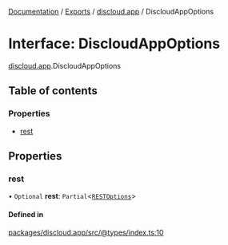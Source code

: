 [Documentation](../README.md) / [Exports](../modules.md) / [discloud.app](../modules/discloud_app.md) / DiscloudAppOptions

# Interface: DiscloudAppOptions

[discloud.app](../modules/discloud_app.md).DiscloudAppOptions

## Table of contents

### Properties

- [rest](discloud_app.DiscloudAppOptions.md#rest)

## Properties

### rest

• `Optional` **rest**: `Partial`<[`RESTOptions`](discloud_app.RESTOptions.md)\>

#### Defined in

[packages/discloud.app/src/@types/index.ts:10](https://github.com/discloud/discloud.app/blob/bf097cb/packages/discloud.app/src/@types/index.ts#L10)
